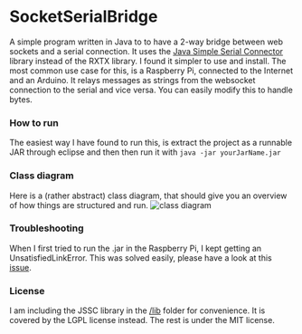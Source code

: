 # SocketSerialBridge
A simple program written in Java to to have a 2-way bridge between web sockets and a serial connection. It uses the [Java Simple Serial Connector](https://code.google.com/archive/p/java-simple-serial-connector/) library instead of the RXTX library. I found it simpler to use and install. The most common use case for this, is a Raspberry Pi, connected to the Internet and an Arduino. It relays messages as strings from the websocket connection to the serial and vice versa. You can easily modify this to handle bytes.

### How to run
The easiest way I have found to run this, is extract the project as a runnable JAR through eclipse and then then run it with `java -jar yourJarName.jar`

### Class diagram
Here is a (rather abstract) class diagram, that should give you an overview of how things are structured and run.
![class diagram](http://i.imgur.com/UJ10WyS.png)

### Troubleshooting
When I first tried to run the .jar in the Raspberry Pi, I kept getting an UnsatisfiedLinkError. This was solved easily, please have a look at this [issue](https://github.com/scream3r/java-simple-serial-connector/issues/93).

### License
I am including the JSSC library in the [/lib](lib) folder for convenience. It is covered by the LGPL license instead. The rest is under the MIT license.
